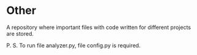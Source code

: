 # Other
A repository where important files with code written for different projects are stored. 

P. S. To run file analyzer.py, file config.py is required.
